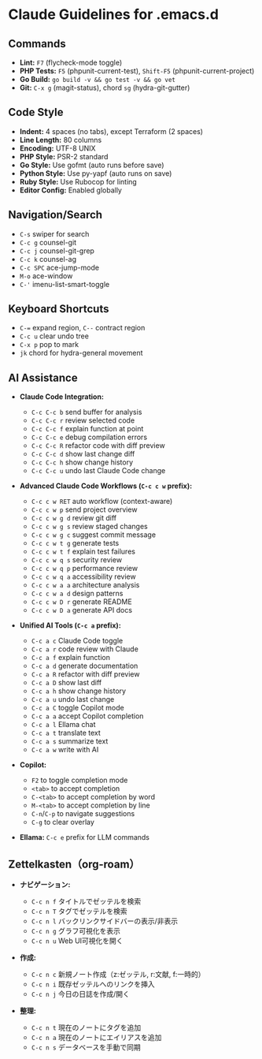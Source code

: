# Claude Guidelines for .emacs.d

## Commands
- **Lint:** `F7` (flycheck-mode toggle)
- **PHP Tests:** `F5` (phpunit-current-test), `Shift-F5` (phpunit-current-project)
- **Go Build:** `go build -v && go test -v && go vet`
- **Git:** `C-x g` (magit-status), chord `sg` (hydra-git-gutter)

## Code Style
- **Indent:** 4 spaces (no tabs), except Terraform (2 spaces)
- **Line Length:** 80 columns
- **Encoding:** UTF-8 UNIX
- **PHP Style:** PSR-2 standard
- **Go Style:** Use gofmt (auto runs before save)
- **Python Style:** Use py-yapf (auto runs on save)
- **Ruby Style:** Use Rubocop for linting
- **Editor Config:** Enabled globally

## Navigation/Search
- `C-s` swiper for search
- `C-c g` counsel-git
- `C-c j` counsel-git-grep
- `C-c k` counsel-ag
- `C-c SPC` ace-jump-mode
- `M-o` ace-window
- `C-'` imenu-list-smart-toggle

## Keyboard Shortcuts
- `C-=` expand region, `C--` contract region
- `C-c u` clear undo tree
- `C-x p` pop to mark
- `jk` chord for hydra-general movement

## AI Assistance
- **Claude Code Integration:**
  - `C-c C-c b` send buffer for analysis
  - `C-c C-c r` review selected code
  - `C-c C-c f` explain function at point
  - `C-c C-c e` debug compilation errors
  - `C-c C-c R` refactor code with diff preview
  - `C-c C-c d` show last change diff
  - `C-c C-c h` show change history
  - `C-c C-c u` undo last Claude Code change

- **Advanced Claude Code Workflows (`C-c c w` prefix):**
  - `C-c c w RET` auto workflow (context-aware)
  - `C-c c w p` send project overview
  - `C-c c w g d` review git diff
  - `C-c c w g s` review staged changes
  - `C-c c w g c` suggest commit message
  - `C-c c w t g` generate tests
  - `C-c c w t f` explain test failures
  - `C-c c w q s` security review
  - `C-c c w q p` performance review
  - `C-c c w q a` accessibility review
  - `C-c c w a a` architecture analysis
  - `C-c c w a d` design patterns
  - `C-c c w D r` generate README
  - `C-c c w D a` generate API docs

- **Unified AI Tools (`C-c a` prefix):**
  - `C-c a c` Claude Code toggle
  - `C-c a r` code review with Claude
  - `C-c a f` explain function
  - `C-c a d` generate documentation
  - `C-c a R` refactor with diff preview
  - `C-c a D` show last diff
  - `C-c a h` show change history
  - `C-c a u` undo last change
  - `C-c a C` toggle Copilot mode
  - `C-c a a` accept Copilot completion
  - `C-c a l` Ellama chat
  - `C-c a t` translate text
  - `C-c a s` summarize text
  - `C-c a w` write with AI

- **Copilot:**
  - `F2` to toggle completion mode
  - `<tab>` to accept completion
  - `C-<tab>` to accept completion by word
  - `M-<tab>` to accept completion by line
  - `C-n`/`C-p` to navigate suggestions
  - `C-g` to clear overlay

- **Ellama:** `C-c e` prefix for LLM commands

## Zettelkasten（org-roam）
- **ナビゲーション:**
  - `C-c n f` タイトルでゼッテルを検索
  - `C-c n T` タグでゼッテルを検索
  - `C-c n l` バックリンクサイドバーの表示/非表示
  - `C-c n g` グラフ可視化を表示
  - `C-c n u` Web UI可視化を開く

- **作成:**
  - `C-c n c` 新規ノート作成（z:ゼッテル, r:文献, f:一時的）
  - `C-c n i` 既存ゼッテルへのリンクを挿入
  - `C-c n j` 今日の日誌を作成/開く

- **整理:**
  - `C-c n t` 現在のノートにタグを追加
  - `C-c n a` 現在のノートにエイリアスを追加
  - `C-c n s` データベースを手動で同期